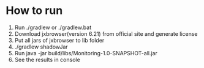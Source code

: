 # How to run
1. Run ./gradlew or ./gradlew.bat
2. Download jxbrowser(version 6.21) from official site and generate license
3. Put all jars of jxbrowser to lib folder
4. ./gradlew shadowJar
5. Run java -jar build/libs/Monitoring-1.0-SNAPSHOT-all.jar
6. See the results in console
